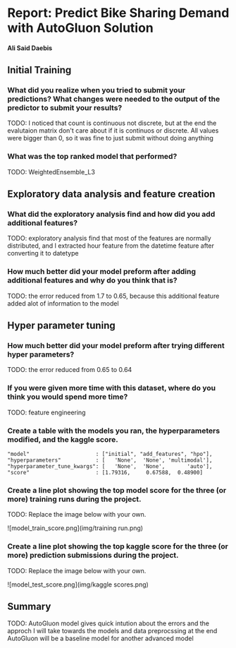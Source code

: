 # Report: Predict Bike Sharing Demand with AutoGluon Solution
#### Ali Said Daebis

## Initial Training
### What did you realize when you tried to submit your predictions? What changes were needed to the output of the predictor to submit your results?
TODO: I noticed that count is continuous not discrete, but at the end the evalutaion matrix don't care about if it is continuos or discrete.
All values were bigger than 0, so it was fine to just submit without doing anything

### What was the top ranked model that performed?
TODO: WeightedEnsemble_L3

## Exploratory data analysis and feature creation
### What did the exploratory analysis find and how did you add additional features?
TODO: exploratory analysis find that most of the features are normally distributed, and I extracted hour feature from the datetime feature after converting it to datetype

### How much better did your model preform after adding additional features and why do you think that is?
TODO: the error reduced from 1.7 to 0.65, because this additional feature added alot of information to the model

## Hyper parameter tuning
### How much better did your model preform after trying different hyper parameters?
TODO: the error reduced from 0.65 to 0.64

### If you were given more time with this dataset, where do you think you would spend more time?
TODO: feature engineering

### Create a table with the models you ran, the hyperparameters modified, and the kaggle score.
    "model"                     : ["initial", "add_features", "hpo"],
    "hyperparameters"           : [   'None',  'None', 'multimodal'],
    "hyperparameter_tune_kwargs": [   'None',  'None',       'auto'],
    "score"                     : [1.79316,     0.67588,  0.48900]

### Create a line plot showing the top model score for the three (or more) training runs during the project.

TODO: Replace the image below with your own.

![model_train_score.png](img/training run.png)

### Create a line plot showing the top kaggle score for the three (or more) prediction submissions during the project.

TODO: Replace the image below with your own.

![model_test_score.png](img/kaggle scores.png)

## Summary
TODO: AutoGluon model gives quick intution about the errors and the approch I will take towards the models and data preprocssing
at the end AutoGluon will be a baseline model for another advanced model
